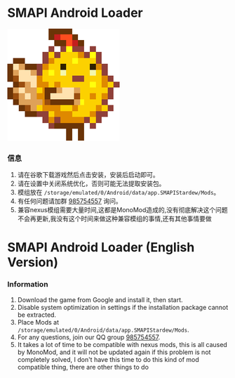 # SMAPI Android Loader

![SMAPI Android Loader Logo](https://github.com/Fireworkshh/SMAPI-New-Android/blob/master/Resources/Drawable/ic_launcher.png)


### 信息

1. 请在谷歌下载游戏然后点击安装，安装后启动即可。
2. 请在设置中关闭系统优化，否则可能无法提取安装包。
3. 模组放在 `/storage/emulated/0/Android/data/app.SMAPIStardew/Mods`。
4. 有任何问题请加群 [985754557](http://qm.qq.com/cgi-bin/qm/qr?_wv=1027&k=4guX1RqKVQE7nawKcsnOZ477ntb2nrY3&authKey=oTUbE%2BI4fVMghqGJ4rYwAjTzoJ4d2fI8ixDcsNF6S4NYOTkJ63iBrRGhZaB2XAkH&noverify=0&group_code=781588105) 询问。
5. 兼容nexus模组需要大量时间,这都是MonoMod造成的,没有彻底解决这个问题不会再更新,我没有这个时间来做这种兼容模组的事情,还有其他事情要做

# SMAPI Android Loader (English Version)


### Information

1. Download the game from Google and install it, then start.
2. Disable system optimization in settings if the installation package cannot be extracted.
3. Place Mods at `/storage/emulated/0/Android/data/app.SMAPIStardew/Mods`.
4. For any questions, join our QQ group [985754557](http://qm.qq.com/cgi-bin/qm/qr?_wv=1027&k=4guX1RqKVQE7nawKcsnOZ477ntb2nrY3&authKey=oTUbE%2BI4fVMghqGJ4rYwAjTzoJ4d2fI8ixDcsNF6S4NYOTkJ63iBrRGhZaB2XAkH&noverify=0&group_code=781588105).
5. It takes a lot of time to be compatible with nexus mods, this is all caused by MonoMod, and it will not be updated again if this problem is not completely solved, I don't have this time to do this kind of mod compatible thing, there are other things to do
